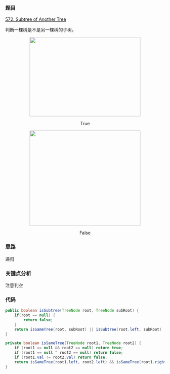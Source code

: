 ### 题目
[572. Subtree of Another Tree](https://leetcode.com/problems/subtree-of-another-tree/)

判断一棵树是不是另一棵树的子树。
<div align=center><image width = 350 height = 250 src = "https://github.com/zhangbotong/LeetCode/assets/7106986/76a282cf-cb1b-4ac1-8f76-b2f22fc9e17c"/></div>
<p align = center>True</p>

<div align=center><image width = 350 height = 300 src = "https://github.com/zhangbotong/LeetCode/assets/7106986/534a01c3-09f0-4a60-a894-42b9cf4f0f83"/></div>
<p align = center>False</p>

### 思路
递归
### 关键点分析
注意判空
### 代码
```java
public boolean isSubtree(TreeNode root, TreeNode subRoot) {
    if(root == null) {
        return false;
    }
    return isSameTree(root, subRoot) || isSubtree(root.left, subRoot) || isSubtree(root.right, subRoot);
}

private boolean isSameTree(TreeNode root1, TreeNode root2) {
    if (root1 == null && root2 == null) return true;
    if (root1 == null ^ root2 == null) return false;
    if (root1.val != root2.val) return false;
    return isSameTree(root1.left, root2.left) && isSameTree(root1.right, root2.right);
}
```
